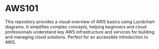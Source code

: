 # AWS101
This repository provides a visual overview of AWS basics using Lucidchart diagrams. It simplifies complex concepts, helping beginners and cloud professionals understand key AWS infrastructure and services for building and managing cloud solutions. Perfect for an accessible introduction to AWS. 
